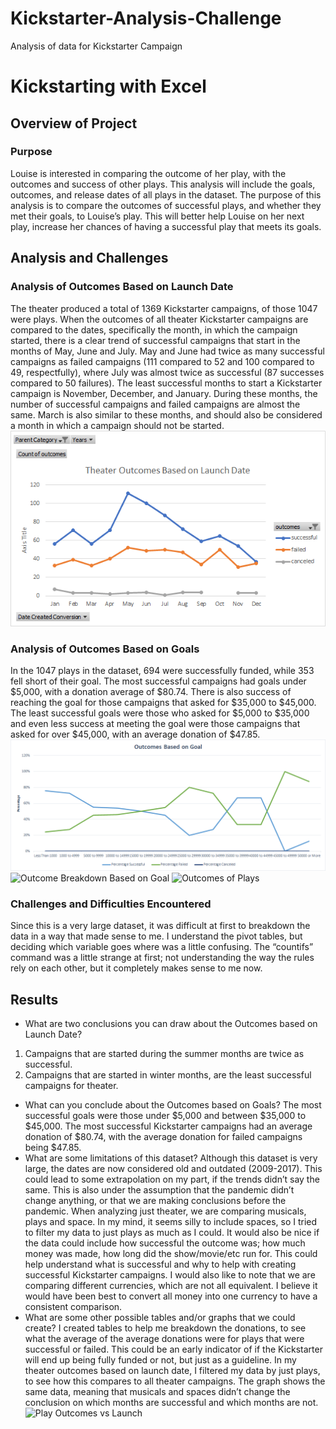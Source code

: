 # Kickstarter-Analysis-Challenge
Analysis of data for Kickstarter Campaign
# Kickstarting with Excel

## Overview of Project

### Purpose
Louise is interested in comparing the outcome of her play, with the outcomes and success of other plays.  This analysis will include the goals, outcomes, and release dates of all plays in the dataset. 
The purpose of this analysis is to compare the outcomes of successful plays, and whether they met their goals, to Louise’s play.  This will better help Louise on her next play, increase her chances of having a successful play that meets its goals.  
## Analysis and Challenges

### Analysis of Outcomes Based on Launch Date
The theater produced a total of 1369 Kickstarter campaigns, of those 1047 were plays. When the outcomes of all theater Kickstarter campaigns are compared to the dates, specifically the month, in which the campaign started, there is a clear trend of successful campaigns that start in the months of May, June and July. May and June had twice as many successful campaigns as failed campaigns (111 compared to 52 and 100 compared to 49, respectfully), where July was almost twice as successful (87 successes compared to 50 failures). The least successful months to start a Kickstarter campaign is November, December, and January.  During these months, the number of successful campaigns and failed campaigns are almost the same. March is also similar to these months, and should also be considered a month in which a campaign should not be started.  
![Theater_Outcomes_vs_Launch](Theater_Outcomes_vs_Launch.png)

### Analysis of Outcomes Based on Goals
In the 1047 plays in the dataset, 694 were successfully funded, while 353 fell short of their goal. The most successful campaigns had goals under $5,000, with a donation average of $80.74. There is also success of reaching the goal for those campaigns that asked for $35,000 to $45,000.  The least successful goals were those who asked for $5,000 to $35,000 and even less success at meeting the goal were those campaigns that asked for over $45,000, with an average donation of $47.85.  
![Outcomes Based on Goals](Outcomes_vs_Goals.png)
![Outcome Breakdown Based on Goal](https://user-images.githubusercontent.com/106335849/174448359-54994320-65f5-432d-afcb-e79984f4aa7c.png)
![Outcomes of Plays](https://user-images.githubusercontent.com/106335849/174448391-796c5b51-e604-47e7-9a08-135f493ea015.png)

### Challenges and Difficulties Encountered
Since this is a very large dataset, it was difficult at first to breakdown the data in a way that made sense to me. I understand the pivot tables, but deciding which variable goes where was a little confusing. The “countifs” command was a little strange at first; not understanding the way the rules rely on each other, but it completely makes sense to me now.  
## Results

- What are two conclusions you can draw about the Outcomes based on Launch Date?
1. Campaigns that are started during the summer months are twice as successful.  
2. Campaigns that are started in winter months, are the least successful campaigns for theater.  
- What can you conclude about the Outcomes based on Goals?
    The most successful goals were those under $5,000 and between $35,000 to $45,000.  The most successful Kickstarter campaigns had an average donation of $80.74, with the average donation for failed campaigns being $47.85.    
- What are some limitations of this dataset?
    Although this dataset is very large, the dates are now considered old and outdated (2009-2017).  This could lead to some extrapolation on my part, if the trends didn’t say the same.  This is also under the assumption that the pandemic didn’t change anything, or that we are making conclusions before the pandemic. When analyzing just theater, we are comparing musicals, plays and space.  In my mind, it seems silly to include spaces, so I tried to filter my data to just plays as much as I could.  It would also be nice if the data could include how successful the outcome was; how much money was made, how long did the show/movie/etc run for.  This could help understand what is successful and why to help with creating successful Kickstarter campaigns. I would also like to note that we are comparing different currencies, which are not all equivalent. I believe it would have been best to convert all money into one currency to have a consistent comparison.   
- What are some other possible tables and/or graphs that we could create?
   I created tables to help me breakdown the donations, to see what the average of the average donations were for plays that were successful or failed.  This could be an early indicator of if the Kickstarter will end up being fully funded or not, but just as a guideline. In my theater outcomes based on launch date, I filtered my data by just plays, to see how this compares to all theater campaigns. The graph shows the same data, meaning that musicals and spaces didn’t change the conclusion on which months are successful and which months are not. 
![Play Outcomes vs Launch](https://user-images.githubusercontent.com/106335849/174448416-fd6a8f4d-02eb-496e-928e-d4c6870faaf1.png)
